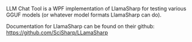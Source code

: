 LLM Chat Tool is a WPF implementation of LlamaSharp for testing various GGUF models (or whatever model formats LlamaSharp can do).

Documentation for LlamaSharp can be found on their github: https://github.com/SciSharp/LLamaSharp